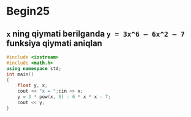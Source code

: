 # Begin25
## `x` ning qiymati berilganda `y = 3x^6 – 6x^2 – 7` funksiya qiymati aniqlan
```cpp
#include <iostream>
#include <math.h>
using namespace std;
int main()
{
    float y, x;
    cout << "x = ";cin >> x;
    y = 3 * pow(x, 6) - 6 * x * x - 7;
    cout << y;
}
```
